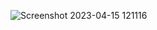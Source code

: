 ![Screenshot 2023-04-15 121116](https://user-images.githubusercontent.com/112943652/232206125-9d5700c0-8afe-4b70-92f9-cad81631c70d.png)
